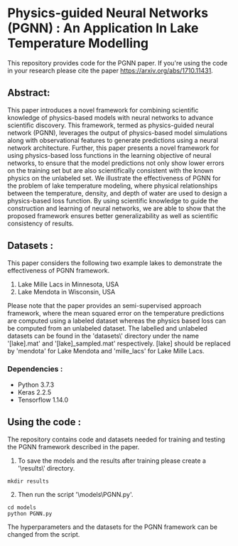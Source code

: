 # Physics-guided Neural Networks (PGNN) : An Application In Lake Temperature Modelling

This repository provides code for the PGNN paper. If you're using the code in your research please cite the paper https://arxiv.org/abs/1710.11431.

## Abstract:
This paper introduces a novel framework for combining scientific knowledge of physics-based models with neural networks to advance scientific discovery. This framework, termed as physics-guided neural network (PGNN), leverages the output of physics-based model simulations along with observational features to generate predictions using a neural network architecture. Further, this paper presents a novel framework for using physics-based loss functions in the learning objective of neural networks, to ensure that the model predictions not only show lower errors on the training set but are also scientifically consistent with the known physics on the unlabeled set. We illustrate the effectiveness of PGNN for the problem of lake temperature modeling, where physical relationships between the temperature, density, and depth of water are used to design a physics-based loss function. By using scientific knowledge to guide the construction and learning of neural networks, we are able to show that the proposed framework ensures better generalizability as well as scientific consistency of results.

## Datasets :
This paper considers the following two example lakes to demonstrate the effectiveness of PGNN framework.
1. Lake Mille Lacs in Minnesota, USA
2. Lake Mendota in Wisconsin, USA

Please note that the paper provides an semi-supervised approach framework, where the mean squared error on the temperature predictions are computed using a labeled dataset whereas the physics based loss can be computed from an unlabeled dataset. The labelled and unlabeled datasets can be found in the 'datasets\\' directory under the name '[lake].mat' and '[lake]\_sampled.mat' respectively. [lake] should be replaced by 'mendota' for Lake Mendota and 'mille_lacs' for Lake Mille Lacs.


### Dependencies :

* Python 3.7.3
* Keras 2.2.5
* Tensorflow 1.14.0

## Using the code :

The repository contains code and datasets needed for training and testing the PGNN framework described in the paper.

1. To save the models and the results after training please create a '\results\\' directory. 
```
mkdir results
```
2. Then run the script '\models\PGNN.py'. 
```
cd models
python PGNN.py
```
The hyperparameters and the datasets for the PGNN framework can be changed from the script.
